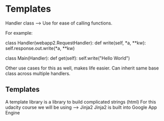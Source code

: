 Templates
=========
Handler class --> Use for ease of calling functions.

For example:

class Handler(webapp2.RequestHandler):
    def write(self, *a, **kw):
        self.response.out.write(*a, **kw)

class Main(Handler):
    def get(self):
        self.write("Hello World")

Other use cases for this as well, makes life easier.
Can inherit same base class across multiple handlers.

Templates
---------
A template library is a library to build complicated strings (html)
For this udacity course we will be using --> Jinja2
    Jinja2 is built into Google App Engine